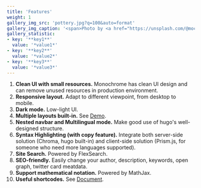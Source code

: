 ```yaml
---
title: 'Features'
weight: 1
gallery_img_src: 'pottery.jpg?q=100&auto=format'
gallery_img_caption: '<span>Photo by <a href="https://unsplash.com/@mochiel?utm_source=unsplash&amp;utm_medium=referral&amp;utm_content=creditCopyText">Mercy</a> on <a href="https://unsplash.com/s/photos/vase?utm_source=unsplash&amp;utm_medium=referral&amp;utm_content=creditCopyText">Unsplash</a></span>'
gallery_statistic:
- key: '**key1**'
  value: '*value1*'
- key: '**key2**'
  value: '*value2*'
- key: '**key3**'
  value: '*value3*'
---
```


1. **Clean UI with small resources.** Monochrome has clean UI design and can remove unused resources in production environment.
2. **Responsive layout.** Adapt to different viewpoint, from desktop to mobile.
3. **Dark mode.** Low-light UI.
4. **Multiple layouts built-in.** See [Demo](https://kaiiiz.github.io/hugo-theme-monochrome/layouts/demo/).
5. **Nested navbar and Multilingual mode.** Make good use of hugo's well-designed structure.
6. **Syntax Highlighting (with copy feature).** Integrate both server-side solution (Chroma, hugo built-in) and client-side solution (Prism.js, for someone who need more languages supported).
7. **Site Search.** Powered by FlexSearch. 
8. **SEO-friendly.** Easily change your author, description, keywords, open graph, twitter card meatdata.
9. **Support mathematical notation.** Powered by MathJax.
10. **Useful shortcodes.** See [Document](https://kaiiiz.github.io/hugo-theme-monochrome/shortcodes/).
